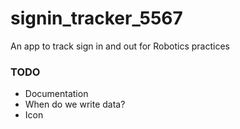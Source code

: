 # signin_tracker_5567

An app to track sign in and out for Robotics practices

### TODO
 - Documentation
 - When do we write data?
 - Icon